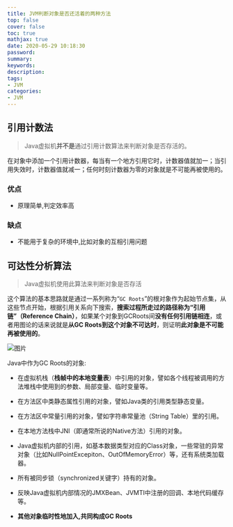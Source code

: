 ```yaml
---
title: JVM判断对象是否还活着的两种方法
top: false
cover: false
toc: true
mathjax: true
date: 2020-05-29 10:18:30
password:
summary:
keywords:
description:
tags:
- JVM
categories:
- JVM
---
```




## 引用计数法

> Java虚拟机**并不是**通过引用计数算法来判断对象是否存活的。

在对象中添加一个引用计数器，每当有一个地方引用它时，计数器值就加一；当引用失效时，计数器值就减一；任何时刻计数器为零的对象就是不可能再被使用的。

### 优点

- 原理简单,判定效率高

### 缺点

- 不能用于复杂的环境中,比如对象的互相引用问题



##  可达性分析算法

> Java虚拟机使用此算法来判断对象是否存活

这个算法的基本思路就是通过一系列称为“`GC Roots`”的根对象作为起始节点集，从这些节点开始，根据引用关系向下搜索，**搜索过程所走过的路径称为“引用链”（Reference Chain）**，如果某个对象到GCRoots间**没有任何引用链相连**，或者用图论的话来说就是**从GC Roots到这个对象不可达时**，则证明**此对象是不可能再被使用的**。

![图片](https://cdn.jsdelivr.net/gh/greycodee/images@main/images/2021/10/08/20200526224246.jpeg)



Java中作为GC Roots的对象:

- 在虚拟机栈（**栈帧中的本地变量表**）中引用的对象，譬如各个线程被调用的方法堆栈中使用到的参数、局部变量、临时变量等。
- 在方法区中类静态属性引用的对象，譬如Java类的引用类型静态变量。
- 在方法区中常量引用的对象，譬如字符串常量池（String Table）里的引用。
- 在本地方法栈中JNI（即通常所说的Native方法）引用的对象。
- Java虚拟机内部的引用，如基本数据类型对应的Class对象，一些常驻的异常对象（比如NullPointExcepiton、OutOfMemoryError）等，还有系统类加载器。
- 所有被同步锁（synchronized关键字）持有的对象。

- 反映Java虚拟机内部情况的JMXBean、JVMTI中注册的回调、本地代码缓存等。
- **其他对象临时性地加入,共同构成GC Roots**